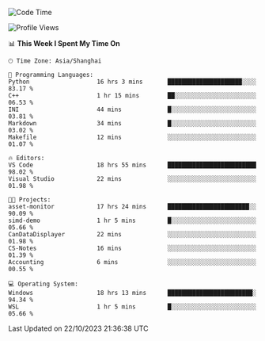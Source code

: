 <!--START_SECTION:waka-->
![Code Time](http://img.shields.io/badge/Code%20Time-1%2C319%20hrs%208%20mins-blue)

![Profile Views](http://img.shields.io/badge/Profile%20Views-2-blue)

📊 **This Week I Spent My Time On** 

```text
🕑︎ Time Zone: Asia/Shanghai

💬 Programming Languages: 
Python                   16 hrs 3 mins       █████████████████████░░░░   83.17 % 
C++                      1 hr 15 mins        ██░░░░░░░░░░░░░░░░░░░░░░░   06.53 % 
INI                      44 mins             █░░░░░░░░░░░░░░░░░░░░░░░░   03.81 % 
Markdown                 34 mins             █░░░░░░░░░░░░░░░░░░░░░░░░   03.02 % 
Makefile                 12 mins             ░░░░░░░░░░░░░░░░░░░░░░░░░   01.07 % 

🔥 Editors: 
VS Code                  18 hrs 55 mins      █████████████████████████   98.02 % 
Visual Studio            22 mins             ░░░░░░░░░░░░░░░░░░░░░░░░░   01.98 % 

🐱‍💻 Projects: 
asset-monitor            17 hrs 24 mins      ███████████████████████░░   90.09 % 
simd-demo                1 hr 5 mins         █░░░░░░░░░░░░░░░░░░░░░░░░   05.66 % 
CanDataDisplayer         22 mins             ░░░░░░░░░░░░░░░░░░░░░░░░░   01.98 % 
CS-Notes                 16 mins             ░░░░░░░░░░░░░░░░░░░░░░░░░   01.39 % 
Accounting               6 mins              ░░░░░░░░░░░░░░░░░░░░░░░░░   00.55 % 

💻 Operating System: 
Windows                  18 hrs 13 mins      ████████████████████████░   94.34 % 
WSL                      1 hr 5 mins         █░░░░░░░░░░░░░░░░░░░░░░░░   05.66 % 
```


 Last Updated on 22/10/2023 21:36:38 UTC
<!--END_SECTION:waka-->